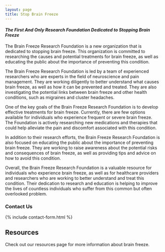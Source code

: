 ```yaml
---
layout: page
title: Stop Brain Freeze
---
```


#### _The First And Only Research Foundation Dedicated to Stopping Brain Freeze_

The Brain Freeze Research Foundation is a new organization that is dedicated to stopping brain freeze. This organization is committed to researching the causes and potential treatments for brain freeze, as well as educating the public about the importance of preventing this condition.

The Brain Freeze Research Foundation is led by a team of experienced researchers who are experts in the field of neuroscience and pain management. They are working diligently to better understand what causes brain freeze, as well as how it can be prevented and treated. They are also investigating the potential links between brain freeze and other health conditions, such as migraines and cluster headaches.

One of the key goals of the Brain Freeze Research Foundation is to develop effective treatments for brain freeze. Currently, there are few options available for individuals who experience frequent or severe brain freeze. The Foundation is actively researching new medications and therapies that could help alleviate the pain and discomfort associated with this condition.

In addition to their research efforts, the Brain Freeze Research Foundation is also focused on educating the public about the importance of preventing brain freeze. They are working to raise awareness about the potential risks and consequences of brain freeze, as well as providing tips and advice on how to avoid this condition.

Overall, the Brain Freeze Research Foundation is a valuable resource for individuals who experience brain freeze, as well as for healthcare providers and researchers who are working to better understand and treat this condition. Their dedication to research and education is helping to improve the lives of countless individuals who suffer from this common but often overlooked problem.

### Contact Us

{% include contact-form.html %}

## Resources

Check out our resources page for more information about brain freeze.
